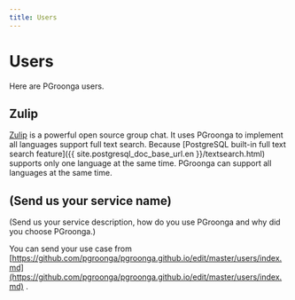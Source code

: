 ```yaml
---
title: Users
---
```


# Users

Here are PGroonga users.

## Zulip

[Zulip](https://zulip.org/) is a powerful open source group chat. It uses PGroonga to implement all languages support full text search. Because [PostgreSQL built-in full text search feature]({{ site.postgresql_doc_base_url.en }}/textsearch.html) supports only one language at the same time. PGroonga can support all languages at the same time.

## (Send us your service name)

(Send us your service description, how do you use PGroonga and why did you choose PGroonga.)

You can send your use case from [https://github.com/pgroonga/pgroonga.github.io/edit/master/users/index.md](https://github.com/pgroonga/pgroonga.github.io/edit/master/users/index.md) .
